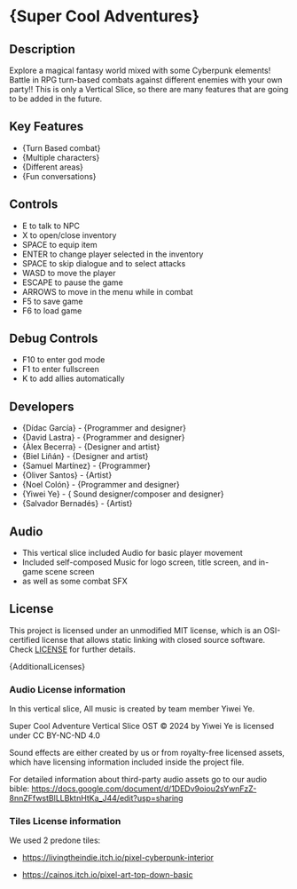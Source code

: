 # {Super Cool Adventures}

## Description

Explore a magical fantasy world mixed with some Cyberpunk elements! Battle in RPG turn-based combats against different enemies with your own party!!
This is only a Vertical Slice, so there are many features that are going to be added in the future.

## Key Features

 - {Turn Based combat}
 - {Multiple characters}
 - {Different areas}
 - {Fun conversations}
 
## Controls

 - E to talk to NPC
 - X to open/close inventory
 - SPACE to equip item
 - ENTER to change player selected in the inventory
 - SPACE to skip dialogue and to select attacks
 - WASD to move the player
 - ESCAPE to pause the game
 - ARROWS to move in the menu while in combat
 - F5 to save game
 - F6 to load game

## Debug Controls
 - F10 to enter god mode
 - F1 to enter fullscreen
 - K to add allies automatically

## Developers

 - {Dídac García} - {Programmer and designer}
 - {David Lastra} - {Programmer and designer}
 - {Àlex Becerra} - {Designer and artist}
 - {Biel Liñán} - {Designer and artist}
 - {Samuel Martínez} - {Programmer}
 - {Oliver Santos} - {Artist}
 - {Noel Colón} - {Programmer and designer}
 - {Yiwei Ye} - { Sound designer/composer and designer}
 - {Salvador Bernadés} - {Artist}

## Audio

 - This vertical slice included Audio for basic player movement
 - Included self-composed Music for logo screen, title screen, and in-game scene screen
 - as well as some combat SFX 

## License



This project is licensed under an unmodified MIT license, which is an OSI-certified license that allows static linking with closed source software. Check [LICENSE](LICENSE) for further details.

{AdditionalLicenses}

### Audio License information
In this vertical slice, All music is created by team member Yiwei Ye.

Super Cool Adventure Vertical Slice OST © 2024 by Yiwei Ye is licensed under CC BY-NC-ND 4.0


Sound effects are either created by us or from royalty-free licensed assets, which have licensing information included inside the project file.

For detailed information about third-party audio assets go to our audio bible: https://docs.google.com/document/d/1DEDv9oiou2sYwnFzZ-8nnZFfwstBlLLBktnHtKa_J44/edit?usp=sharing

### Tiles License information

We used 2 predone tiles:

 - https://livingtheindie.itch.io/pixel-cyberpunk-interior

 - https://cainos.itch.io/pixel-art-top-down-basic
